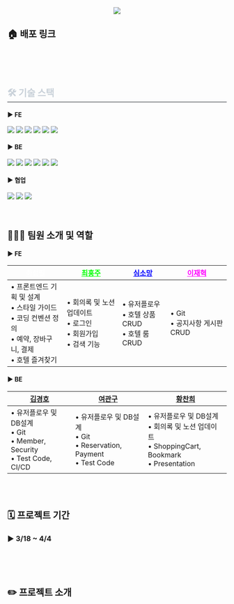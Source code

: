 <div align= "center">
    <img src="https://capsule-render.vercel.app/api?type=waving&color=gradient&height=120&text=✈️%20숙박%20예약%20서비스%20플랫폼&animation=fadeIn&fontColor=ffffff&fontSize=40" />
</div>

## 🏠 배포 링크

<br>
<br>
<br>

</div>
    <div style="text-align: left;">
    <h2 style="border-bottom: 1px solid #21262d; color: #c9d1d9;"> 🛠️ 기술 스택 </h2> 
    <div> 
        <h4>► FE</h4>
          <img src="https://img.shields.io/badge/HTML5-E34F26?style=for-the-badge&logo=HTML5&logoColor=white">
          <img src="https://img.shields.io/badge/Javascript-F7DF1E?style=for-the-badge&logo=Javascript&logoColor=white">
          <img src="https://img.shields.io/badge/React-61DAFB?style=for-the-badge&logo=React&logoColor=white">
          <img src="https://img.shields.io/badge/Tailwind CSS-06B6D4?style=for-the-badge&logo=Tailwind CSS&logoColor=white">
          <img src="https://img.shields.io/badge/Zustand-000000?style=for-the-badge&logo=Zustand&logoColor=white">
          <img src="https://img.shields.io/badge/Vercel-000000?style=for-the-badge&logo=Vercel&logoColor=white">
        <h4>► BE</h4>
          <img src="https://img.shields.io/badge/Java-007396?style=for-the-badge&logo=Java&logoColor=white">
          <img src="https://img.shields.io/badge/Spring-6DB33F?style=for-the-badge&logo=Spring&logoColor=white">
          <img src="https://img.shields.io/badge/Spring Boot-6DB33F?style=for-the-badge&logo=Spring Boot&logoColor=white">
          <img src="https://img.shields.io/badge/Amazon AWS-232F3E?style=for-the-badge&logo=Amazon AWS&logoColor=white">
          <img src="https://img.shields.io/badge/Firebase-FFCA28?style=for-the-badge&logo=Firebase&logoColor=white">
          <img src="https://img.shields.io/badge/Docker-2496ED?style=for-the-badge&logo=Docker&logoColor=white">
        <h4>► 협업</h4>
          <img src="https://img.shields.io/badge/Github-181717?style=for-the-badge&logo=Github&logoColor=white">
          <img src="https://img.shields.io/badge/Slack-4A154B?style=for-the-badge&logo=Slack&logoColor=white">
          <img src="https://img.shields.io/badge/Notion-000000?style=for-the-badge&logo=Notion&logoColor=white">
          </div>
    </div>
    <br>
    <br>

## 🧑🏻‍💻 팀원 소개 및 역할
<h4>► FE</h4>

|   <a href="https://github.com/hasungpil" style="color: #ffffff;">하성필</a>   |   <a href="https://github.com/Zojo24" style="color: #00ff00;">최훙주</a>   |   <a href="https://github.com/ssmv713" style="color: #0000ff;">심소망</a>   |   <a href="https://github.com/Now-h" style="color: #ff00ff;">이재혁</a>   |
|-----------|----------|----------|-----------|
|   • 프론트엔드 기획 및 설계<br> • 스타일 가이드<br> • 코딩 컨벤션 정의<br> • 예약, 장바구니, 결제<br> • 호텔 즐겨찾기<br>     |   • 회의록 및 노션 업데이트 <br> • 로그인<br> • 회원가입<br> • 검색 기능<br>    |    • 유저플로우 <br> • 호텔 상품 CRUD<br> • 호텔 룸 CRUD<br>    |   • Git<br> • 공지사항 게시판 CRUD<br>    |


<h4>► BE</h4>

|   [김경호](https://github.com/kyungho1224)   |   [여관구](https://github.com/Yeo-gwan-gu)   |   [황찬희](https://github.com/chanbi741)   |
|-----------|----------|----------|
|    • 유저플로우 및 DB설계<br> • Git<br> • Member, Security<br> • Test Code, CI/CD  |    • 유저플로우 및 DB설계<br> • Git<br> • Reservation, Payment<br> • Test Code    |    • 유저플로우 및 DB설계<br> • 회의록 및 노션 업데이트<br> • ShoppingCart, Bookmark<br> • Presentation    |

<br>
<br>

## 🗓️ 프로젝트 기간

### ► 3/18 ~ 4/4
<br>
<br>
<br>

## ✏️ 프로젝트 소개

